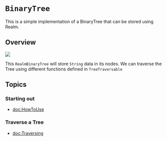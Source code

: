 
# ``BinaryTree``

This is a simple implementation of a BinaryTree that can be stored using Realm.

## Overview

![](tree.jpg)

This ``RealmBinaryTree`` will store `String` data in its nodes. We can traverse the Tree using different functions defined in ``TreeTraversable``

## Topics

### Starting out

- <doc:HowToUse>

### Traverse a Tree

- <doc:Traversing>
